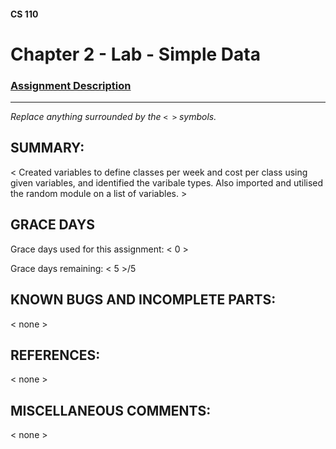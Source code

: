 #### CS 110
# Chapter 2 - Lab - Simple Data

### [Assignment Description](https://docs.google.com/document/d/1FEJtyCAl-Vev8L4LBngNbdDVhudky6W-SqmpRh4ngTI/edit?usp=sharing)

***

_Replace anything surrounded by the `< >` symbols._

## SUMMARY:
 < Created variables to define classes per week and cost per class using given variables, and identified the varibale types. Also imported and utilised the random module on a list of variables.    >

## GRACE DAYS
Grace days used for this assignment: < 0 >

Grace days remaining: < 5 >/5

## KNOWN BUGS AND INCOMPLETE PARTS:
 < none >

## REFERENCES:
 < none >

## MISCELLANEOUS COMMENTS:
 < none >
